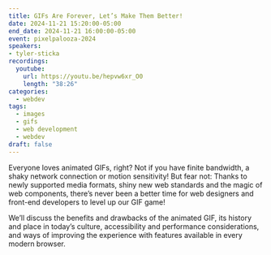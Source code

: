 ```yaml
---
title: GIFs Are Forever, Let’s Make Them Better!
date: 2024-11-21 15:20:00-05:00
end_date: 2024-11-21 16:00:00-05:00
event: pixelpalooza-2024
speakers:
- tyler-sticka
recordings:
  youtube:
    url: https://youtu.be/hepvw6xr_O0
    length: "38:26"
categories:
  - webdev
tags:
  - images
  - gifs
  - web development
  - webdev
draft: false
---
```


Everyone loves animated GIFs, right? Not if you have finite bandwidth, a shaky network connection or motion sensitivity! But fear not: Thanks to newly supported media formats, shiny new web standards and the magic of web components, there’s never been a better time for web designers and front-end developers to level up our GIF game!

We’ll discuss the benefits and drawbacks of the animated GIF, its history and place in today’s culture, accessibility and performance considerations, and ways of improving the experience with features available in every modern browser.
